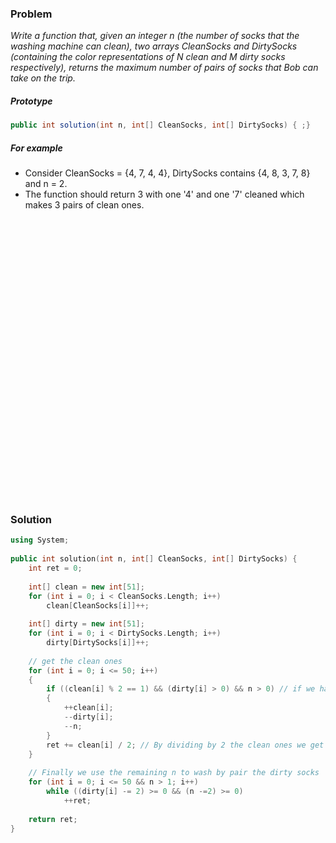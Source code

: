 ### Problem

*Write a function that, given an integer n (the number of socks that the washing machine can clean), two arrays CleanSocks and DirtySocks (containing the color representations of N clean and M dirty socks respectively), returns the maximum number of pairs of socks that Bob can take on the trip.*

##### Prototype
```cs
public int solution(int n, int[] CleanSocks, int[] DirtySocks) { ;}
```

##### For example
* Consider CleanSocks = {4, 7, 4, 4}, DirtySocks contains {4, 8, 3, 7, 8} and n = 2.
* The function should return 3 with one '4' and one '7' cleaned which makes 3 pairs of clean ones.


<pre>




























</pre>

### Solution

```c++
using System;
​
public int solution(int n, int[] CleanSocks, int[] DirtySocks) {
    int ret = 0;
​
    int[] clean = new int[51];
    for (int i = 0; i < CleanSocks.Length; i++)
        clean[CleanSocks[i]]++;
​
    int[] dirty = new int[51];
    for (int i = 0; i < DirtySocks.Length; i++)
        dirty[DirtySocks[i]]++;
​
    // get the clean ones
    for (int i = 0; i <= 50; i++)
    {
        if ((clean[i] % 2 == 1) && (dirty[i] > 0) && n > 0) // if we have an odd number of clean one and at least one dirty one available and enough room (n) then we have one more pair washed.
        {
            ++clean[i];
            --dirty[i];
            --n;
        }
        ret += clean[i] / 2; // By dividing by 2 the clean ones we get the number of pairs available.
    }
​
    // Finally we use the remaining n to wash by pair the dirty socks
    for (int i = 0; i <= 50 && n > 1; i++)
        while ((dirty[i] -= 2) >= 0 && (n -=2) >= 0)
            ++ret;
​
    return ret;
}

```
